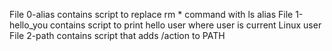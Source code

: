File 0-alias contains script to replace rm * command with ls alias
File 1-hello_you contains script to print hello user where user is current Linux user
File 2-path contains script that adds /action to PATH
